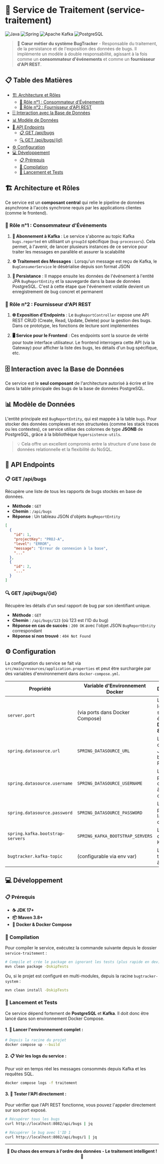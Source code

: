 # 🔄 Service de Traitement (service-traitement)

![Java](https://img.shields.io/badge/java-%23ED8B00.svg?style=for-the-badge&logo=openjdk&logoColor=white)
![Spring](https://img.shields.io/badge/spring-%236DB33F.svg?style=for-the-badge&logo=spring&logoColor=white)
![Apache Kafka](https://img.shields.io/badge/apache%20kafka-%23231F20.svg?style=for-the-badge&logo=apache-kafka&logoColor=white)
![PostgreSQL](https://img.shields.io/badge/postgresql-%23316192.svg?style=for-the-badge&logo=postgresql&logoColor=white)

> 🧠 **Cœur métier du système BugTracker** - Responsable du traitement, de la persistance et de l'exposition des données de bugs. Il implémente un modèle à double responsabilité, agissant à la fois comme un **consommateur d'événements** et comme un **fournisseur d'API REST**.

## 📋 Table des Matières

- [🏗️ Architecture et Rôles](#️-architecture-et-rôles)
  - [📨 Rôle n°1 : Consommateur d'Événements](#-rôle-n1--consommateur-dévénements)
  - [🔌 Rôle n°2 : Fournisseur d'API REST](#-rôle-n2--fournisseur-dapi-rest)
- [🗄️ Interaction avec la Base de Données](#️-interaction-avec-la-base-de-données)
- [📊 Modèle de Données](#-modèle-de-données)
- [🔌 API Endpoints](#-api-endpoints)
  - [📋 GET /api/bugs](#-get-apibugs)
  - [🔍 GET /api/bugs/{id}](#-get-apibugsid)
- [⚙️ Configuration](#️-configuration)
- [💻 Développement](#-développement)
  - [📋 Prérequis](#-prérequis)
  - [🔨 Compilation](#-compilation)
  - [🚀 Lancement et Tests](#-lancement-et-tests)

## 🏗️ Architecture et Rôles

Ce service est un **composant central** qui relie le pipeline de données asynchrone à l'accès synchrone requis par les applications clientes (comme le frontend).

### 📨 Rôle n°1 : Consommateur d'Événements

1. **🎯 Abonnement à Kafka** : Le service s'abonne au topic Kafka `bugs.reported` en utilisant un `groupId` spécifique (`bug-processors`). Cela permet, à l'avenir, de lancer plusieurs instances de ce service pour traiter les messages en parallèle et assurer la scalabilité

2. **⚙️ Traitement des Messages** : Lorsqu'un message est reçu de Kafka, le `BugConsumerService` le désérialise depuis son format JSON

3. **💾 Persistance** : Il mappe ensuite les données de l'événement à l'entité JPA `BugReportEntity` et la sauvegarde dans la base de données PostgreSQL. C'est à cette étape que l'événement volatile devient un enregistrement de bug concret et permanent

### 🔌 Rôle n°2 : Fournisseur d'API REST

1. **🌐 Exposition d'Endpoints** : Le `BugReportController` expose une API REST CRUD (Create, Read, Update, Delete) pour la gestion des bugs. Dans ce prototype, les fonctions de lecture sont implémentées

2. **🖥️ Service pour le Frontend** : Ces endpoints sont la source de vérité pour toute interface utilisateur. Le frontend interrogera cette API (via la Gateway) pour afficher la liste des bugs, les détails d'un bug spécifique, etc.

## 🗄️ Interaction avec la Base de Données

Ce service est le **seul composant** de l'architecture autorisé à écrire et lire dans la table principale des bugs de la base de données PostgreSQL.

## 📊 Modèle de Données

L'entité principale est `BugReportEntity`, qui est mappée à la table `bugs`. Pour stocker des données complexes et non structurées (comme les stack traces ou les contextes), ce service utilise des colonnes de type **JSONB** de PostgreSQL, grâce à la bibliothèque `hypersistence-utils`. 

> 💡 Cela offre un excellent compromis entre la structure d'une base de données relationnelle et la flexibilité du NoSQL.

## 🔌 API Endpoints

### 📋 GET /api/bugs

Récupère une liste de tous les rapports de bugs stockés en base de données.

- **Méthode** : `GET`
- **Chemin** : `/api/bugs`
- **Réponse** : Un tableau JSON d'objets `BugReportEntity`

```json
[
  {
    "id": 1,
    "projectKey": "PROJ-A",
    "level": "ERROR",
    "message": "Erreur de connexion à la base",
    "..."
  },
  {
    "id": 2,
    "..."
  }
]
```

### 🔍 GET /api/bugs/{id}

Récupère les détails d'un seul rapport de bug par son identifiant unique.

- **Méthode** : `GET`
- **Chemin** : `/api/bugs/123` (où 123 est l'ID du bug)
- **Réponse en cas de succès** : `200 OK` avec l'objet JSON `BugReportEntity` correspondant
- **Réponse si non trouvé** : `404 Not Found`

## ⚙️ Configuration

La configuration du service se fait via `src/main/resources/application.properties` et peut être surchargée par des variables d'environnement dans `docker-compose.yml`.

| Propriété | Variable d'Environnement Docker | Description |
|-----------|--------------------------------|-------------|
| `server.port` | (via ports dans Docker Compose) | Le port sur lequel le service écoute. **Défaut : 8082** |
| `spring.datasource.url` | `SPRING_DATASOURCE_URL` | L'URL de connexion JDBC à la base PostgreSQL |
| `spring.datasource.username` | `SPRING_DATASOURCE_USERNAME` | L'utilisateur pour la connexion à la base de données |
| `spring.datasource.password` | `SPRING_DATASOURCE_PASSWORD` | Le mot de passe pour la connexion |
| `spring.kafka.bootstrap-servers` | `SPRING_KAFKA_BOOTSTRAP_SERVERS` | L'adresse des brokers Kafka |
| `bugtracker.kafka-topic` | (configurable via env var) | Le nom du topic Kafka à écouter |

## 💻 Développement

### 📋 Prérequis

- **☕ JDK 17+**
- **📦 Maven 3.8+**
- **🐋 Docker & Docker Compose**

### 🔨 Compilation

Pour compiler le service, exécutez la commande suivante depuis le dossier `service-traitement` :

```bash
# Compile et crée le package en ignorant les tests (plus rapide en dev)
mvn clean package -DskipTests
```

Ou, si le projet est configuré en multi-modules, depuis la racine `bugtracker-system` :

```bash
mvn clean install -DskipTests
```

### 🚀 Lancement et Tests

Ce service dépend fortement de **PostgreSQL** et **Kafka**. Il doit donc être lancé dans son environnement Docker Compose.

#### 1. **🐋 Lancer l'environnement complet :**

```bash
# Depuis la racine du projet
docker compose up --build
```

#### 2. **📋 Voir les logs du service :**
Pour voir en temps réel les messages consommés depuis Kafka et les requêtes SQL.

```bash
docker compose logs -f traitement
```

#### 3. **🧪 Tester l'API directement :**
Pour vérifier que l'API REST fonctionne, vous pouvez l'appeler directement sur son port exposé.

```bash
# Récupérer tous les bugs
curl http://localhost:8082/api/bugs | jq

# Récupérer le bug avec l'ID 1
curl http://localhost:8082/api/bugs/1 | jq
```

---

<div align="center">
  <p>🔄 <strong>Du chaos des erreurs à l'ordre des données - Le traitement intelligent !</strong> 🧠</p>
</div>